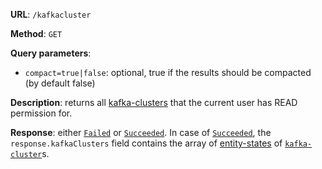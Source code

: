 **URL**: `/kafkacluster`

**Method**: `GET`

**Query parameters**:
 - `compact=true|false`: optional, true if the results should be compacted (by default false)

**Description**: returns all [kafka-clusters](KafkaCluster.md) that the current user has READ permission for.

**Response**: either [`Failed`](../Failed.md) or [`Succeeded`](../Succeeded.md). In case of [`Succeeded`](../Succeeded.md), the `response.kafkaClusters` field contains the array of [entity-states](../EntityState.md) of [`kafka-cluster`](KafkaCluster.md)s.

